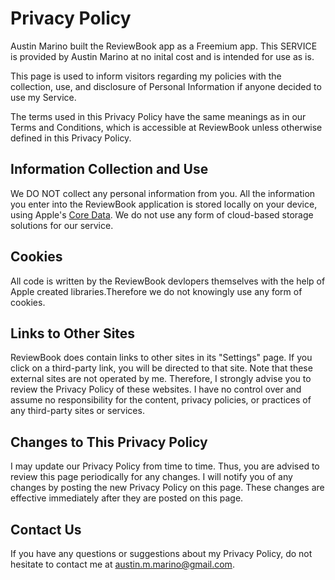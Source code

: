 # Privacy Policy

Austin Marino built the ReviewBook app as a Freemium app. This SERVICE is provided by Austin Marino at no inital cost and is intended for use as is.

This page is used to inform visitors regarding my policies with the collection, use, and disclosure of Personal Information if anyone decided to use my Service.

The terms used in this Privacy Policy have the same meanings as in our Terms and Conditions, which is accessible at ReviewBook unless otherwise defined in this Privacy Policy.

## Information Collection and Use

We DO NOT collect any personal information from you. All the information you enter into the ReviewBook application is stored locally on your device, using Apple's [Core Data](https://developer.apple.com/documentation/coredata). We do not use any form of cloud-based storage solutions for our service. 

[comment]: <> (## Log Data I want to inform you that whenever you use my Service, in a case of an error in the app I collect data and information, through third party products, on your phone called Log Data. This Log Data may include information such as your device Internet Protocol, IP, address, device name, operating system version, the configuration of the app when utilizing my Service, the time and date of your use of the Service, and other statistics.)

## Cookies

All code is written by the ReviewBook devlopers themselves with the help of Apple created libraries.Therefore we do not knowingly use any form of cookies.

## Links to Other Sites

ReviewBook does contain links to other sites in its "Settings" page. If you click on a third-party link, you will be directed to that site. Note that these external sites are not operated by me. Therefore, I strongly advise you to review the Privacy Policy of these websites. I have no control over and assume no responsibility for the content, privacy policies, or practices of any third-party sites or services.

## Changes to This Privacy Policy

I may update our Privacy Policy from time to time. Thus, you are advised to review this page periodically for any changes. I will notify you of any changes by posting the new Privacy Policy on this page. These changes are effective immediately after they are posted on this page.

## Contact Us

If you have any questions or suggestions about my Privacy Policy, do not hesitate to contact me at austin.m.marino@gmail.com.
